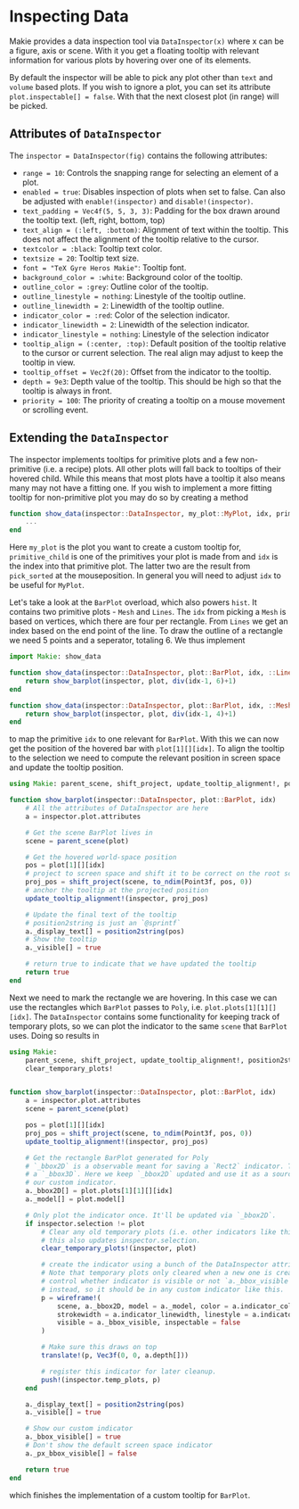 # Inspecting Data

Makie provides a data inspection tool via `DataInspector(x)` where x can be a
figure, axis or scene. With it you get a floating tooltip with relevant
information for various plots by hovering over one of its elements.

By default the inspector will be able to pick any plot other than `text` and
`volume` based plots. If you wish to ignore a plot, you can set its attribute
`plot.inspectable[] = false`. With that the next closest plot (in range) will be
picked.

## Attributes of `DataInspector`

The `inspector = DataInspector(fig)` contains the following attributes:

- `range = 10`: Controls the snapping range for selecting an element of a plot.
- `enabled = true`: Disables inspection of plots when set to false. Can also be adjusted with `enable!(inspector)` and `disable!(inspector)`.
- `text_padding = Vec4f(5, 5, 3, 3)`: Padding for the box drawn around the tooltip text. (left, right, bottom, top)
- `text_align = (:left, :bottom)`: Alignment of text within the tooltip. This does not affect the alignment of the tooltip relative to the cursor.
- `textcolor = :black`: Tooltip text color.
- `textsize = 20`: Tooltip text size.
- `font = "TeX Gyre Heros Makie"`: Tooltip font.
- `background_color = :white`: Background color of the tooltip.
- `outline_color = :grey`: Outline color of the tooltip.
- `outline_linestyle = nothing`: Linestyle of the tooltip outline.
- `outline_linewidth = 2`: Linewidth of the tooltip outline.
- `indicator_color = :red`: Color of the selection indicator.
- `indicator_linewidth = 2`: Linewidth of the selection indicator.
- `indicator_linestyle = nothing`: Linestyle of the selection indicator
- `tooltip_align = (:center, :top)`: Default position of the tooltip relative to the cursor or current selection. The real align may adjust to keep the tooltip in view.
- `tooltip_offset = Vec2f(20)`: Offset from the indicator to the tooltip.
- `depth = 9e3`: Depth value of the tooltip. This should be high so that the tooltip is always in front.
- `priority = 100`: The priority of creating a tooltip on a mouse movement or scrolling event.

## Extending the `DataInspector`

The inspector implements tooltips for primitive plots and a few non-primitive
(i.e. a recipe) plots. All other plots will fall back to tooltips of their
hovered child. While this means that most plots have a tooltip it also means
many may not have a fitting one. If you wish to implement a more fitting tooltip
for non-primitive plot you may do so by creating a method

```julia
function show_data(inspector::DataInspector, my_plot::MyPlot, idx, primitive_child::SomePrimitive)
    ...
end
```

Here `my_plot` is the plot you want to create a custom tooltip for,
`primitive_child` is one of the primitives your plot is made from and `idx` is
the index into that primitive plot. The latter two are the result from
`pick_sorted` at the mouseposition. In general you will need to adjust `idx` to
be useful for `MyPlot`.

Let's take a look at the `BarPlot` overload, which also powers `hist`. It
contains two primitive plots - `Mesh` and `Lines`. The `idx` from picking a
`Mesh` is based on vertices, which there are four per rectangle. From `Lines` we
get an index based on the end point of the line. To draw the outline of a
rectangle we need 5 points and a seperator, totaling 6. We thus implement

```julia
import Makie: show_data

function show_data(inspector::DataInspector, plot::BarPlot, idx, ::Lines)
    return show_barplot(inspector, plot, div(idx-1, 6)+1)
end

function show_data(inspector::DataInspector, plot::BarPlot, idx, ::Mesh)
    return show_barplot(inspector, plot, div(idx-1, 4)+1)
end
```

to map the primitive `idx` to one relevant for `BarPlot`. With this we can now
get the position of the hovered bar with `plot[1][][idx]`. To align the tooltip
to the selection we need to compute the relevant position in screen space and
update the tooltip position.

```julia
using Makie: parent_scene, shift_project, update_tooltip_alignment!, position2string

function show_barplot(inspector::DataInspector, plot::BarPlot, idx)
    # All the attributes of DataInspector are here
    a = inspector.plot.attributes

    # Get the scene BarPlot lives in
    scene = parent_scene(plot)

    # Get the hovered world-space position
    pos = plot[1][][idx]
    # project to screen space and shift it to be correct on the root scene
    proj_pos = shift_project(scene, to_ndim(Point3f, pos, 0))
    # anchor the tooltip at the projected position
    update_tooltip_alignment!(inspector, proj_pos)

    # Update the final text of the tooltip
    # position2string is just an `@sprintf`
    a._display_text[] = position2string(pos)
    # Show the tooltip
    a._visible[] = true

    # return true to indicate that we have updated the tooltip
    return true
end
```

Next we need to mark the rectangle we are hovering. In this case we can use the
rectangles which `BarPlot` passes to `Poly`, i.e. `plot.plots[1][1][][idx]`. The
`DataInspector` contains some functionality for keeping track of temporary plots,
so we can plot the indicator to the same `scene` that `BarPlot` uses. Doing so
results in

```julia
using Makie:
    parent_scene, shift_project, update_tooltip_alignment!, position2string,
    clear_temporary_plots!


function show_barplot(inspector::DataInspector, plot::BarPlot, idx)
    a = inspector.plot.attributes
    scene = parent_scene(plot)

    pos = plot[1][][idx]
    proj_pos = shift_project(scene, to_ndim(Point3f, pos, 0))
    update_tooltip_alignment!(inspector, proj_pos)

    # Get the rectangle BarPlot generated for Poly
    # `_bbox2D` is a observable meant for saving a `Rect2` indicator. There is also
    # a `_bbox3D`. Here we keep `_bbox2D` updated and use it as a source for
    # our custom indicator.
    a._bbox2D[] = plot.plots[1][1][][idx]
    a._model[] = plot.model[]

    # Only plot the indicator once. It'll be updated via `_bbox2D`.
    if inspector.selection != plot
        # Clear any old temporary plots (i.e. other indicators like this)
        # this also updates inspector.selection.
        clear_temporary_plots!(inspector, plot)

        # create the indicator using a bunch of the DataInspector attributes.
        # Note that temporary plots only cleared when a new one is created. To
        # control whether indicator is visible or not `a._bbox_visible` is set
        # instead, so it should be in any custom indicator like this.
        p = wireframe!(
            scene, a._bbox2D, model = a._model, color = a.indicator_color,
            strokewidth = a.indicator_linewidth, linestyle = a.indicator_linestyle,
            visible = a._bbox_visible, inspectable = false
        )

        # Make sure this draws on top
        translate!(p, Vec3f(0, 0, a.depth[]))

        # register this indicator for later cleanup.
        push!(inspector.temp_plots, p)
    end

    a._display_text[] = position2string(pos)
    a._visible[] = true

    # Show our custom indicator
    a._bbox_visible[] = true
    # Don't show the default screen space indicator
    a._px_bbox_visible[] = false

    return true
end
```

which finishes the implementation of a custom tooltip for `BarPlot`.
